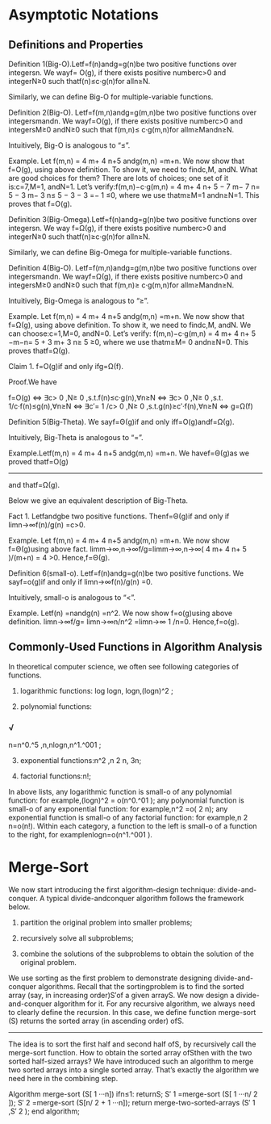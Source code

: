 # Asymptotic Notations 

## Definitions and Properties 

Definition 1(Big-O).Letf=f(n)andg=g(n)be two positive functions over integersn. We wayf= O(g), if there exists positive numberc>0 and integerN≥0 such thatf(n)≤c·g(n)for alln≥N. 

Similarly, we can define Big-O for multiple-variable functions. 

Definition 2(Big-O). Letf=f(m,n)andg=g(m,n)be two positive functions over integersmandn. We wayf=O(g), if there exists positive numberc>0 and integersM≥0 andN≥0 such that f(m,n)≤ c·g(m,n)for allm≥Mandn≥N. 

Intuitively, Big-O is analogous to “≤”. 

Example. Let f(m,n) = 4 m+ 4 n+5 andg(m,n) =m+n. We now show that f=O(g), using above definition. To show it, we need to findc,M, andN. What are good choices for them? There are lots of choices; one set of it is:c=7,M=1, andN=1. Let’s verify:f(m,n)−c·g(m,n) = 4 m+ 4 n+ 5 − 7 m− 7 n= 5 − 3 m− 3 n≤ 5 − 3 − 3 =− 1 ≤0, where we use thatm≥M=1 andn≥N=1. This proves that f=O(g). 

Definition 3(Big-Omega).Letf=f(n)andg=g(n)be two positive functions over integersn. We way f=Ω(g), if there exists positive numberc>0 and integerN≥0 such thatf(n)≥c·g(n)for alln≥N. 

Similarly, we can define Big-Omega for multiple-variable functions. 

Definition 4(Big-O). Letf=f(m,n)andg=g(m,n)be two positive functions over integersmandn. We wayf=Ω(g), if there exists positive numberc>0 and integersM≥0 andN≥0 such that f(m,n)≥ c·g(m,n)for allm≥Mandn≥N. 

Intuitively, Big-Omega is analogous to “≥”. 

Example. Let f(m,n) = 4 m+ 4 n+5 andg(m,n) =m+n. We now show that f=Ω(g), using above definition. To show it, we need to findc,M, andN. We can choose:c=1,M=0, andN=0. Let’s verify: f(m,n)−c·g(m,n) = 4 m+ 4 n+ 5 −m−n= 5 + 3 m+ 3 n≥ 5 ≥0, where we use thatm≥M= 0 andn≥N=0. This proves thatf=Ω(g). 

Claim 1. f=O(g)if and only ifg=Ω(f). 

Proof.We have 

 f=O(g) ⇔ ∃c> 0 ,N≥ 0 ,s.t.f(n)≤c·g(n),∀n≥N ⇔ ∃c> 0 ,N≥ 0 ,s.t. 1/c·f(n)≤g(n),∀n≥N ⇔ ∃c′= 1 /c> 0 ,N≥ 0 ,s.t.g(n)≥c′·f(n),∀n≥N ⇔ g=Ω(f) 

Definition 5(Big-Theta). We sayf=Θ(g)if and only iff=O(g)andf=Ω(g). 

Intuitively, Big-Theta is analogous to “=”. 

Example.Letf(m,n) = 4 m+ 4 n+5 andg(m,n) =m+n. We havef=Θ(g)as we proved thatf=O(g) 

---

and thatf=Ω(g). 

Below we give an equivalent description of Big-Theta. 

Fact 1. Letfandgbe two positive functions. Thenf=Θ(g)if and only if limn→∞f(n)/g(n) =c>0. 

Example. Let f(m,n) = 4 m+ 4 n+5 andg(m,n) =m+n. We now show f=Θ(g)using above fact. limm→∞,n→∞f/g=limm→∞,n→∞( 4 m+ 4 n+ 5 )/(m+n) = 4 >0. Hence,f=Θ(g). 

Definition 6(small-o). Letf=f(n)andg=g(n)be two positive functions. We sayf=o(g)if and only if limn→∞f(n)/g(n) =0. 

Intuitively, small-o is analogous to “<”. 

Example. Letf(n) =nandg(n) =n^2. We now show f=o(g)using above definition. limn→∞f/g= limn→∞n/n^2 =limn→∞ 1 /n=0. Hence,f=o(g). 

## Commonly-Used Functions in Algorithm Analysis 

In theoretical computer science, we often see following categories of functions. 

1. logarithmic functions: log logn, logn,(logn)^2 ; 

2. polynomial functions: 

### √ 

 n=n^0.^5 ,n,nlogn,n^1.^001 ; 

3. exponential functions:n^2 ,n 2 n, 3n; 

4. factorial functions:n!; 

In above lists, any logarithmic function is small-o of any polynomial function: for example,(logn)^2 = o(n^0.^01 ); any polynomial function is small-o of any exponential function: for example,n^2 =o( 2 n); any exponential function is small-o of any factorial function: for example,n 2 n=o(n!). Within each category, a function to the left is small-o of a function to the right, for examplenlogn=o(n^1.^001 ). 

# Merge-Sort 

We now start introducing the first algorithm-design technique: divide-and-conquer. A typical divide-andconquer algorithm follows the framework below. 

1. partition the original problem into smaller problems; 

2. recursively solve all subproblems; 

3. combine the solutions of the subproblems to obtain the solution of the original problem. 

We use sorting as the first problem to demonstrate designing divide-and-conquer algorithms. Recall that the sortingproblem is to find the sorted array (say, in increasing order)S′of a given arrayS. We now design a divide-and-conquer algorithm for it. For any recursive algorithm, we always need to clearly define the recursion. In this case, we define function merge-sort (S) returns the sorted array (in ascending order) ofS. 

---

The idea is to sort the first half and second half ofS, by recursively call the merge-sort function. How to obtain the sorted array ofSthen with the two sorted half-sized arrays? We have introduced such an algorithm to merge two sorted arrays into a single sorted array. That’s exactly the algorithm we need here in the combining step. 

 Algorithm merge-sort (S[ 1 ···n]) ifn≤1: returnS; S′ 1 =merge-sort (S[ 1 ···n/ 2 ]); S′ 2 =merge-sort (S[n/ 2 + 1 ···n]); return merge-two-sorted-arrays (S′ 1 ,S′ 2 ); end algorithm; 

